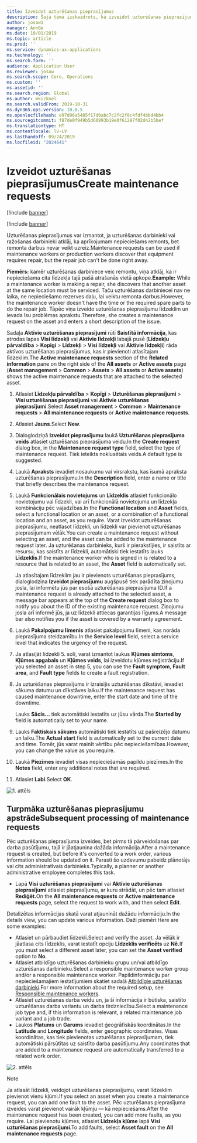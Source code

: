 ```yaml
---
title: Izveidot uzturēšanas pieprasījumus
description: Šajā tēmā izskaidrots, kā izveidot uzturēšanas pieprasījumu Līdzekļu pārvaldībā.
author: josaw1
manager: AnnBe
ms.date: 10/01/2019
ms.topic: article
ms.prod: ''
ms.service: dynamics-ax-applications
ms.technology: ''
ms.search.form: ''
audience: Application User
ms.reviewer: josaw
ms.search.scope: Core, Operations
ms.custom: ''
ms.assetid: ''
ms.search.region: Global
ms.author: mkirknel
ms.search.validFrom: 2019-10-31
ms.dyn365.ops.version: 10.0.5
ms.openlocfilehash: e97d96a5485f17d0abc7c2fc2f8c4fdf4bbd4bb4
ms.sourcegitcommit: f87de0f949b5d60993b19e0f61297f02d42b5bef
ms.translationtype: HT
ms.contentlocale: lv-LV
ms.lasthandoff: 09/24/2019
ms.locfileid: "2024641"
---
```

# <a name="create-maintenance-requests"></a><span data-ttu-id="5c99d-103">Izveidot uzturēšanas pieprasījumus</span><span class="sxs-lookup"><span data-stu-id="5c99d-103">Create maintenance requests</span></span>

[!include [banner](../../includes/banner.md)]

[!include [banner](../../includes/preview-banner.md)]

<span data-ttu-id="5c99d-104">Uzturēšanas pieprasījumus var izmantot, ja uzturēšanas darbinieki vai ražošanas darbinieki atklāj, ka aprīkojumam nepieciešams remonts, bet remonta darbus nevar veikt uzreiz.</span><span class="sxs-lookup"><span data-stu-id="5c99d-104">Maintenance requests can be used if maintenance workers or production workers discover that equipment requires repair, but the repair job can't be done right away.</span></span>

<span data-ttu-id="5c99d-105">**Piemērs:** kamēr uzturēšanas darbiniece veic remontu, viņa atklāj, ka ir nepieciešama cita līdzekļa tajā pašā atrašanās vietā apkope.</span><span class="sxs-lookup"><span data-stu-id="5c99d-105">**Example:** While a maintenance worker is making a repair, she discovers that another asset at the same location must be serviced.</span></span> <span data-ttu-id="5c99d-106">Taču uzturēšanas darbiniecei nav ne laika, ne nepieciešamo rezerves daļu, lai veiktu remonta darbus.</span><span class="sxs-lookup"><span data-stu-id="5c99d-106">However, the maintenance worker doesn't have the time or the required spare parts to do the repair job.</span></span> <span data-ttu-id="5c99d-107">Tāpēc viņa izveido uzturēšanas pieprasījumu līdzeklim un ievada īsu problēmas aprakstu.</span><span class="sxs-lookup"><span data-stu-id="5c99d-107">Therefore, she creates a maintenance request on the asset and enters a short description of the issue.</span></span>

<span data-ttu-id="5c99d-108">Sadaļa **Aktīvie uzturēšanas pieprasījumi** rūtī **Saistītā informācija**, kas atrodas lapas **Visi līdzekļi** vai **Aktīvie līdzekļi** labajā pusē (**Līdzekļu pārvaldība** \> **Kopīgi** \> **Līdzekļi** \> **Visi līdzekļi** vai **Aktīvie līdzekļi**) rāda aktīvos uzturēšanas pieprasījumus, kas ir pievienoti atlasītajam līdzeklim.</span><span class="sxs-lookup"><span data-stu-id="5c99d-108">The **Active maintenance requests** section of the **Related information** pane on the right side of the **All assets** or **Active assets** page (**Asset management** \> **Common** \> **Assets** \> **All assets** or **Active assets**) shows the active maintenance requests that are attached to the selected asset.</span></span>

1. <span data-ttu-id="5c99d-109">Atlasiet **Līdzekļu pārvaldība** \> **Kopīgi** \> **Uzturēšanas pieprasījumi** \> **Visi uzturēšanas pieprasījumi** vai **Aktīvie uzturēšanas pieprasījumi**.</span><span class="sxs-lookup"><span data-stu-id="5c99d-109">Select **Asset management** \> **Common** \> **Maintenance requests** \> **All maintenance requests** or **Active maintenance requests**.</span></span>
2. <span data-ttu-id="5c99d-110">Atlasiet **Jauns**.</span><span class="sxs-lookup"><span data-stu-id="5c99d-110">Select **New**.</span></span>
3. <span data-ttu-id="5c99d-111">Dialoglodziņā **Izveidot pieprasījumu** laukā **Uzturēšanas pieprasījuma veids** atlasiet uzturēšanas pieprasījuma veidu.</span><span class="sxs-lookup"><span data-stu-id="5c99d-111">In the **Create request** dialog box, in the **Maintenance request type** field, select the type of maintenance request.</span></span> <span data-ttu-id="5c99d-112">Tiek ieteikts noklusētais veids.</span><span class="sxs-lookup"><span data-stu-id="5c99d-112">A default type is suggested.</span></span>
4. <span data-ttu-id="5c99d-113">Laukā **Apraksts** ievadiet nosaukumu vai virsrakstu, kas īsumā apraksta uzturēšanas pieprasījumu.</span><span class="sxs-lookup"><span data-stu-id="5c99d-113">In the **Description** field, enter a name or title that briefly describes the maintenance request.</span></span>
5. <span data-ttu-id="5c99d-114">Laukā **Funkcionālais novietojums** un **Līdzeklis** atlasiet funkcionālo novietojumu vai līdzekli, vai arī funkcionālā novietojuma un līdzekļa kombināciju pēc vajadzības.</span><span class="sxs-lookup"><span data-stu-id="5c99d-114">In the **Functional location** and **Asset** fields, select a functional location or an asset, or a combination of a functional location and an asset, as you require.</span></span> <span data-ttu-id="5c99d-115">Varat izveidot uzturēšanas pieprasījumu, neatlasot līdzekli, un līdzekli var pievienot uzturēšanas pieprasījumam vēlāk.</span><span class="sxs-lookup"><span data-stu-id="5c99d-115">You can create a maintenance request without selecting an asset, and the asset can be added to the maintenance request later.</span></span> <span data-ttu-id="5c99d-116">Ja uzturēšanas darbinieks, kurš ir pierakstījies, ir saistīts ar resursu, kas saistīts ar līdzekli, automātiski tiek iestatīts lauks **Līdzeklis**.</span><span class="sxs-lookup"><span data-stu-id="5c99d-116">If the maintenance worker who is signed in is related to a resource that is related to an asset, the **Asset** field is automatically set.</span></span>

    <span data-ttu-id="5c99d-117">Ja atlasītajam līdzeklim jau ir pievienots uzturēšanas pieprasījums, dialoglodziņa **Izveidot pieprasījumu** augšpusē tiek parādīta ziņojumu josla, lai informētu jūs par esošā uzturēšanas pieprasījuma ID.</span><span class="sxs-lookup"><span data-stu-id="5c99d-117">If a maintenance request is already attached to the selected asset, a message bar appears at the top of the **Create request** dialog box to notify you about the ID of the existing maintenance request.</span></span> <span data-ttu-id="5c99d-118">Ziņojumu josla arī informē jūs, ja uz līdzekli attiecas garantijas līgums.</span><span class="sxs-lookup"><span data-stu-id="5c99d-118">A message bar also notifies you if the asset is covered by a warranty agreement.</span></span>

6. <span data-ttu-id="5c99d-119">Laukā **Pakalpojumu līmenis** atlasiet pakalpojumu līmeni, kas norāda pieprasījuma steidzamību.</span><span class="sxs-lookup"><span data-stu-id="5c99d-119">In the **Service level** field, select a service level that indicates the urgency of the request.</span></span>
7. <span data-ttu-id="5c99d-120">Ja atlasījāt līdzekli 5. solī, varat izmantot laukus **Kļūmes simtoms**, **Kļūmes apgabals** un **Kļūmes veids**, lai izveidotu kļūmes reģistrāciju.</span><span class="sxs-lookup"><span data-stu-id="5c99d-120">If you selected an asset in step 5, you can use the **Fault symptom**, **Fault area**, and **Fault type** fields to create a fault registration.</span></span>
8. <span data-ttu-id="5c99d-121">Ja uzturēšanas pieprasījums ir izraisījis uzturēšanas dīkstāvi, ievadiet sākuma datumu un dīkstāves laiku.</span><span class="sxs-lookup"><span data-stu-id="5c99d-121">If the maintenance request has caused maintenance downtime, enter the start date and time of the downtime.</span></span>

    <span data-ttu-id="5c99d-122">Lauks **Sācis...** tiek automātiski iestatīts uz jūsu vārda.</span><span class="sxs-lookup"><span data-stu-id="5c99d-122">The **Started by** field is automatically set to your name.</span></span>

10. <span data-ttu-id="5c99d-123">Lauks **Faktiskais sākums** automātiski tiek iestatīts uz pašreizējo datumu un laiku.</span><span class="sxs-lookup"><span data-stu-id="5c99d-123">The **Actual start** field is automatically set to the current date and time.</span></span> <span data-ttu-id="5c99d-124">Tomēr, jūs varat mainīt vērtību pēc nepieciešamības.</span><span class="sxs-lookup"><span data-stu-id="5c99d-124">However, you can change the value as you require.</span></span>
11. <span data-ttu-id="5c99d-125">Laukā **Piezīmes** ievadiet visas nepieciešamās papildu piezīmes.</span><span class="sxs-lookup"><span data-stu-id="5c99d-125">In the **Notes** field, enter any additional notes that are required.</span></span>
12. <span data-ttu-id="5c99d-126">Atlasiet **Labi**.</span><span class="sxs-lookup"><span data-stu-id="5c99d-126">Select **OK**.</span></span>

![1. attēls](media/03-manage-maintenance-requests.png)

## <a name="subsequent-processing-of-maintenance-requests"></a><span data-ttu-id="5c99d-128">Turpmāka uzturēšanas pieprasījumu apstrāde</span><span class="sxs-lookup"><span data-stu-id="5c99d-128">Subsequent processing of maintenance requests</span></span>

<span data-ttu-id="5c99d-129">Pēc uzturēšanas pieprasījuma izveides, bet pirms tā pārveidošanas par darba pasūtījumu, tajā ir jāatjaunina dažāda informācija.</span><span class="sxs-lookup"><span data-stu-id="5c99d-129">After a maintenance request is created, but before it's converted to a work order, various information should be updated on it.</span></span> <span data-ttu-id="5c99d-130">Parasti šo uzdevumu pabeidz plānotājs vai cits administratīvais darbinieks.</span><span class="sxs-lookup"><span data-stu-id="5c99d-130">Typically, a planner or another administrative employee completes this task.</span></span>

- <span data-ttu-id="5c99d-131">Lapā **Visi uzturēšanas pieprasījumi** vai **Aktīvie uzturēšanas pieprasījumi** atlasiet pieprasījumu, ar kuru strādāt, un pēc tam atlasiet **Rediģēt.**</span><span class="sxs-lookup"><span data-stu-id="5c99d-131">On the **All maintenance requests** or **Active maintenance requests** page, select the request to work with, and then select **Edit**.</span></span>

<span data-ttu-id="5c99d-132">Detalizētas informācijas skatā varat atjaunināt dažādu informāciju.</span><span class="sxs-lookup"><span data-stu-id="5c99d-132">In the details view, you can update various information.</span></span> <span data-ttu-id="5c99d-133">Daži piemēri:</span><span class="sxs-lookup"><span data-stu-id="5c99d-133">Here are some examples:</span></span>

- <span data-ttu-id="5c99d-134">Atlasiet un pārbaudiet līdzekli.</span><span class="sxs-lookup"><span data-stu-id="5c99d-134">Select and verify the asset.</span></span> <span data-ttu-id="5c99d-135">Ja vēlāk ir jāatlasa cits līdzeklis, varat iestatīt opciju **Līdzeklis verificēts** uz **Nē.**</span><span class="sxs-lookup"><span data-stu-id="5c99d-135">If you must select a different asset later, you can set the **Asset verified** option to **No**.</span></span>
- <span data-ttu-id="5c99d-136">Atlasiet atbildīgo uzturēšanas darbinieku grupu un/vai atbildīgo uzturēšanas darbinieku.</span><span class="sxs-lookup"><span data-stu-id="5c99d-136">Select a responsible maintenance worker group and/or a responsible maintenance worker.</span></span> <span data-ttu-id="5c99d-137">Papildinformāciju par nepieciešamajiem iestatījumiem skatiet sadaļā [Atbildīgie uzturēšanas darbinieki](../setup-for-maintenance-requests/responsible-workers.md).</span><span class="sxs-lookup"><span data-stu-id="5c99d-137">For more information about the required setup, see [Responsible maintenance workers](../setup-for-maintenance-requests/responsible-workers.md).</span></span>
- <span data-ttu-id="5c99d-138">Atlasiet uzturēšanas darba veidu un, ja šī informācija ir būtiska, saistīto uzturēšanas darba variantu un darba tirdzniecību.</span><span class="sxs-lookup"><span data-stu-id="5c99d-138">Select a maintenance job type and, if this information is relevant, a related maintenance job variant and a job trade.</span></span>
- <span data-ttu-id="5c99d-139">Laukos **Platums** un **Garums** ievadiet ģeogrāfiskās koordinātas.</span><span class="sxs-lookup"><span data-stu-id="5c99d-139">In the **Latitude** and **Longitude** fields, enter geographic coordinates.</span></span> <span data-ttu-id="5c99d-140">Visas koordinātas, kas tiek pievienotas uzturēšanas pieprasījumam, tiek automātiski pārsūtītas uz saistīto darba pasūtījumu.</span><span class="sxs-lookup"><span data-stu-id="5c99d-140">Any coordinates that are added to a maintenance request are automatically transferred to a related work order.</span></span> 

![2. attēls](media/04-manage-maintenance-requests.png)

> [!NOTE]
> <span data-ttu-id="5c99d-142">Ja atlasāt līdzekli, veidojot uzturēšanas pieprasījumu, varat līdzeklim pievienot vienu kļūmi.</span><span class="sxs-lookup"><span data-stu-id="5c99d-142">If you select an asset when you create a maintenance request, you can add one fault to the asset.</span></span> <span data-ttu-id="5c99d-143">Pēc uzturēšanas pieprasījuma izveides varat pievienot vairāk kļūmju — kā nepieciešams.</span><span class="sxs-lookup"><span data-stu-id="5c99d-143">After the maintenance request has been created, you can add more faults, as you require.</span></span> <span data-ttu-id="5c99d-144">Lai pievienotu kļūmes, atlasiet **Līdzekļa kļūme** lapā **Visi uzturēšanas pieprasījumi**.</span><span class="sxs-lookup"><span data-stu-id="5c99d-144">To add faults, select **Asset fault** on the **All maintenance requests** page.</span></span>
